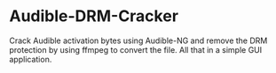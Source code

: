 # Audible-DRM-Cracker
Crack Audible activation bytes using Audible-NG and remove the DRM protection by using ffmpeg to convert the file. All that in a simple GUI application.
